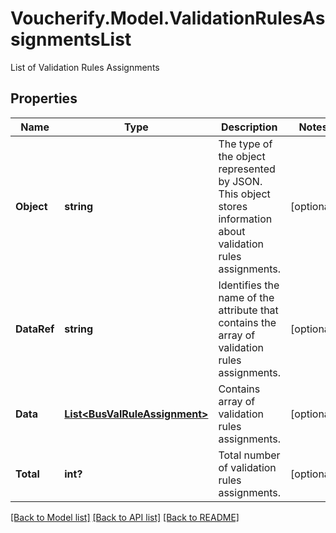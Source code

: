 # Voucherify.Model.ValidationRulesAssignmentsList
List of Validation Rules Assignments

## Properties

Name | Type | Description | Notes
------------ | ------------- | ------------- | -------------
**Object** | **string** | The type of the object represented by JSON. This object stores information about validation rules assignments. | [optional] 
**DataRef** | **string** | Identifies the name of the attribute that contains the array of validation rules assignments. | [optional] 
**Data** | [**List&lt;BusValRuleAssignment&gt;**](BusValRuleAssignment.md) | Contains array of validation rules assignments. | [optional] 
**Total** | **int?** | Total number of validation rules assignments. | [optional] 

[[Back to Model list]](../README.md#documentation-for-models) [[Back to API list]](../README.md#documentation-for-api-endpoints) [[Back to README]](../README.md)

